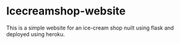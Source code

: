 # Icecreamshop-website
This is a simple website for an ice-cream shop nuilt using flask and deployed using heroku.

